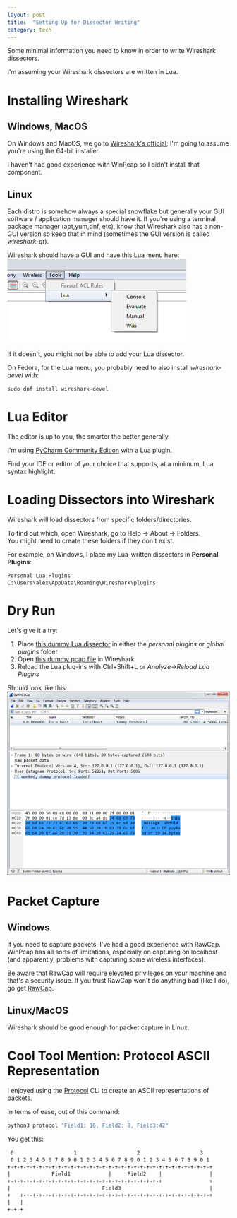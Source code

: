 ```yaml
---
layout: post
title:  "Setting Up for Dissector Writing"
category: tech
---
```


Some minimal information you need to know in order to write Wireshark dissectors.

I'm assuming your Wireshark dissectors are written in Lua.

# Installing Wireshark

## Windows, MacOS
On Windows and MacOS, we go to [Wireshark's official](https://www.wireshark.org/download.html); I'm going to assume you're using the 64-bit installer.

I haven't had good experience with WinPcap so I didn't install that component. 

## Linux
Each distro is somehow always a special snowflake but generally your GUI software / application manager should have it.
If you're using a terminal package manager (apt,yum,dnf, etc), know that Wireshark also has a non-GUI version so keep that in mind (sometimes the GUI version is called *wireshark-qt*).

Wireshark should have a GUI and have this Lua menu here:
![wireshark_lua_menu.png](/assets/dissector/wireshark_lua_menu.png)

If it doesn't, you might not be able to add your Lua dissector.

On Fedora, for the Lua menu, you probably need to also install *wireshark-devel* with:
```
sudo dnf install wireshark-devel
 ```

# Lua Editor
The editor is up to you, the smarter the better generally.

I'm using [PyCharm Community Edition](https://www.jetbrains.com/pycharm/download/) with a Lua plugin.

Find your IDE or editor of your choice that supports, at a minimum, Lua syntax highlight.

# Loading Dissectors into Wireshark
Wireshark will load dissectors from specific folders/directories.

To find out which, open Wireshark, go to Help -> About -> Folders.  
You might need to create these folders if they don't exist.

For example, on Windows, I place my Lua-written dissectors in **Personal Plugins**:
```
Personal Lua Plugins		C:\Users\alex\AppData\Roaming\Wireshark\plugins
```
# Dry Run
Let's give it a try:
1. Place [this dummy Lua dissector](/assets/dissector/dummy.lua) in either the *personal plugins* or *global plugins* folder
2. Open [this dummy pcap file](/assets/dissector/dummy.pcap) in Wireshark
3. Reload the Lua plug-ins with Ctrl+Shift+L or *Analyze->Reload Lua Plugins*

Should look like this:
![/assets/dissector/wireshark_dummy_lua_loaded.png](/assets/dissector/wireshark_dummy_lua_loaded.png)

# Packet Capture

## Windows
If you need to capture packets, I've had a good experience with RawCap. WinPcap has all sorts of limitations, especially on capturing on localhost (and apparently, problems with capturing some wireless interfaces).

Be aware that RawCap will require elevated privileges on your machine and that's a security issue. If you trust RawCap won't do anything bad (like I do), go get [RawCap](http://www.netresec.com/?page=RawCap).

## Linux/MacOS

Wireshark should be good enough for packet capture in Linux.

# Cool Tool Mention: Protocol ASCII Representation
I enjoyed using the [Protocol](http://www.luismg.com/protocol/) CLI to create an ASCII representations of packets.

In terms of ease, out of this command:
```python
python3 protocol "Field1: 16, Field2: 8, Field3:42"
```
You get this:
```
 0                   1                   2                   3
 0 1 2 3 4 5 6 7 8 9 0 1 2 3 4 5 6 7 8 9 0 1 2 3 4 5 6 7 8 9 0 1
+-+-+-+-+-+-+-+-+-+-+-+-+-+-+-+-+-+-+-+-+-+-+-+-+-+-+-+-+-+-+-+-+
|             Field1            |     Field2    |               |
+-+-+-+-+-+-+-+-+-+-+-+-+-+-+-+-+-+-+-+-+-+-+-+-+               +
|                             Field3                            |
+   +-+-+-+-+-+-+-+-+-+-+-+-+-+-+-+-+-+-+-+-+-+-+-+-+-+-+-+-+-+-+
|   |
+-+-+
```



